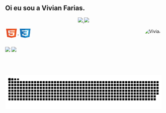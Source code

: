 ## Oi eu sou a Vivian Farias.

<div align="center">
  <a href="https://github.com/vivianfarias">
  <img height="180em" src="https://github-readme-stats.vercel.app/api?username=vivianfariassx&show_icons=true&theme=slateorange&include_all_commits=true&count_private=true"/>
  <img height="180em" src="https://github-readme-stats.vercel.app/api/top-langs/?username=vivianfarias&layout=compact&langs_count=7&theme=slateorange"/>
</div>
  
  <div style="display: inline_block"><br>
  <img align="center" alt="Vivian-HTML" height="30" width="40" src="https://raw.githubusercontent.com/devicons/devicon/master/icons/html5/html5-original.svg">
  <img align="center" alt="Vivian-CSS" height="30" width="40" src="https://raw.githubusercontent.com/devicons/devicon/master/icons/css3/css3-original.svg">
  <img align="right" alt="Vivian" height="150" style="border-radius:50px;" src="https://media.discordapp.net/attachments/911723197404168215/911723334146859038/Webp.net-gifmaker.gif?width=594&height=594">
</div>
  
  ##
  
  <div> 
  
  <a href="https://instagram.com/viihfariias/" target="_blank"><img src="https://img.shields.io/badge/-Instagram-%23E4405F?style=for-the-badge&logo=instagram&logoColor=white" target="_blank"></a>
  <a href = "mailto:vivianfariasxaviier@gmail.com"><img src="https://img.shields.io/badge/-Gmail-%23333?style=for-the-badge&logo=gmail&logoColor=white" target="_blank"></a>
  
 
 
 ![Snake animation](https://github.com/vivianfarias/vivianfarias/blob/output/github-contribution-grid-snake.svg)
    
</div>
